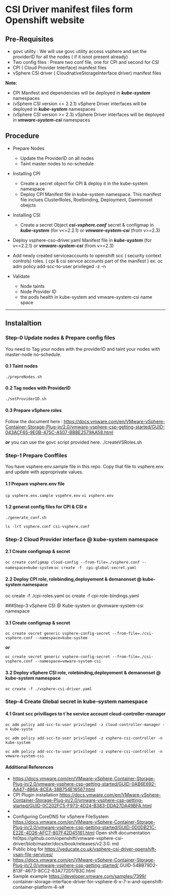 # CSI Driver manifest files form Openshift website

## Pre-Requisites 
- govc utility : We will use govc utility access vsphere and set the providerID for all the nodes ( if it isnot present already)
- Two config files : Preare two conf file, one for CPI and second for CSI
- CPI ( Cloud Provider Interface) manifest files
- vSphere CSI driver ( CloudnativeStorageInterface driver) manifest files

**Note**: 
- CPI Manifest and dependencies will be deployed in ***kube-system*** namespaces
- (vSphere CSI version <= 2.2.1) vSphere Driver interfaces will be deployed in ***kube-system*** namespaces
- (vSphere CSI version >= 2.3)  vSphere Driver interfaces will be deployed in ***vmware-system-csi*** namespaces

## Procedure
- Prepare Nodes
    - Update the ProviderID on all nodes
    - Taint master nodes to no-schedule
- Installing CPI 
    -  Create a secret object for CPI & deploy it in the kube-system namespace
    - Deploy CPI Manifest file in kube-system namespace. This manifest file inclues ClusterRoles, Roelbinding, Deployment, Daemonset obejcts
- Installing CSI
    - Create a secret Object ***csi-vsphere.conf*** secret & configmap in ***kube-system*** (for v<=2.2.1) or ***vmware-system-csi*** (from v>=2.3)
 - Deploy vsphere-cso-driver.yaml Manifest file  in ***kube-system*** (for v<=2.2.1) or  ***vmware-system-csi*** (from v>=2.3)

- Add newly created serviceaccounts to openshift scc ( security context controls) roles. ( cpi & csi service accounts part of the manifest ) 
ex: oc adm policy add-scc-to-user privileged -z <serviceAccountanem> -n <namespace>
- Validate 
    - Node taints
    - Node Provider ID
    - the pods health in kube-system and vmware-system-csi name space

_________
## Instalaltion 

### Step-0 Update nodes & Prepare config files
You need to Tag your nodes with the providerID and taint your nodes with master-node no-schedule.

#### **0.1 Taint nodes**
`./prepreNodes.sh`

#### **0.2 Tag nodes with ProviderID**

`./setProviderID.sh`

#### **0.3 Prepare vSphere roles**

Follow the document here  : https://docs.vmware.com/en/VMware-vSphere-Container-Storage-Plug-in/2.0/vmware-vsphere-csp-getting-started/GUID-043ACF65-9E0B-475C-A507-BBBE2579AA58.html

***or*** you can use the govc script provided here. 
./createVSRoles.sh


### Step-1 Prepare Conffiles
You have vsphere.env.sample file in this repo. Copy that file to vsphere.env and update with approprivate values. 

#### **1.1 Prepare vsphere.env file**
`cp vsphere.env.sample vspehre.env`
`vi vsphere.env`
#### **1.2 generat config files for CPI & CSI e**
`./generate_conf.sh`

`ls -lrt vsphere.conf csi-vsphere.conf`

### Step-2 Cloud Provider interface @ kube-system namespace

#### **2.1 Create  configmap & secret**
`oc create configmap cloud-config --from-file=./vsphere.conf --namespace=kube-system`
`oc create -f  cpi-global-secret.yaml`

#### **2.2 Deploy CPI role, rolebinding,deployement & demanonset @ kube-system namespace**

oc create -f ./cpi-roles.yaml
oc create -f cpi-role-bindings.yaml

###Step-3 vSphere CSI @ Kube-system or @vmware-system-csi namespace 

#### **3.1 Create  configmap & secret**

`oc create secret generic vsphere-config-secret --from-file=./csi-vsphere.conf --namespace=kube-system`

***or***

`oc create secret generic vsphere-config-secret --from-file=./csi-vsphere.conf --namespace=vmware-system-csi`

#### **3.2 Deploy vSphere CSI  role, rolebinding,deployement & demanonset @ kube-system namespace**

`oc create -f ./vsphere-csi-driver.yaml`

### Step-4 Create Global secret in kube-system namespace

#### **4.1 Grant scc privillages to t`he service account cloud-controller-manager**

`oc adm policy add-scc-to-user privileged -z cloud-controller-manager -n kube-syste `

`oc adm policy add-scc-to-user privileged -z vsphere-csi-controller -n kube-system ` 

`oc adm policy add-scc-to-user privileged -z vsphere-csi-controller -n vmware-system-csi`


#### Additional References
- https://docs.vmware.com/en/VMware-vSphere-Container-Storage-Plug-in/2.0/vmware-vsphere-csp-getting-started/GUID-0AB6E692-AA47-4B6A-8CEA-38B754E16567.html
- CPI Plugin installation  https://docs.vmware.com/en/VMware-vSphere-Container-Storage-Plug-in/2.0/vmware-vsphere-csp-getting-started/GUID-0C202FC5-F973-4D24-B383-DDA27DA49BFA.html
- 
- Configuring CoreDNS for vSphere FileSystem  https://docs.vmware.com/en/VMware-vSphere-Container-Storage-Plug-in/2.0/vmware-vsphere-csp-getting-started/GUID-0D0DB21C-E22E-4D26-AFC7-807F42D45161.html
Open shift documentation  ht0tps://github.com/openshift/vmware-vsphere-csi-driver/blob/master/docs/book/releases/v2.3.0.
md 
- Public blog for https://veducate.co.uk/vsphere-csi-driver-openshift-vsan-file-services/
- https://docs.vmware.com/en/VMware-vSphere-Container-Storage-Plug-in/2.0/vmware-vsphere-csp-getting-started/
GUID-54BB79D2-B13F-4673-8CC2-63A772D17B3C.html
- Sample example https://developer.vmware.com/samples/7399/
container-storage-interface-driver-for-vsphere-6-x-7-x-and-openshift-container-platform-4-x#


